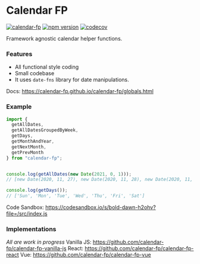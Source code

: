 # Calendar FP

[![calendar-fp](https://circleci.com/gh/calendar-fp/calendar-fp.svg?style=svg)](https://circleci.com/gh/calendar-fp/calendar-fp)
[![npm version](https://badge.fury.io/js/calendar-fp.svg)](https://badge.fury.io/js/calendar-fp)
[![codecov](https://codecov.io/gh/calendar-fp/calendar-fp/branch/master/graph/badge.svg?token=md910beGWr)](https://codecov.io/gh/calendar-fp/calendar-fp)

Framework agnostic calendar helper functions.

### Features
* All functional style coding
* Small codebase
* It uses `date-fns` library for date manipulations.

Docs: https://calendar-fp.github.io/calendar-fp/globals.html

### Example
```js
import {
  getAllDates,
  getAllDatesGroupedByWeek,
  getDays,
  getMonthAndYear,
  getNextMonth,
  getPrevMonth
} from "calendar-fp";


console.log(getAllDates(new Date(2021, 0, 1)));
// [new Date(2020, 11, 27), new Date(2020, 11, 28), new Date(2020, 11, 29), ...]

console.log(getDays());
// ['Sun', 'Mon', 'Tue', 'Wed', 'Thu', 'Fri', 'Sat']

```

Code Sandbox: https://codesandbox.io/s/bold-dawn-h2ohv?file=/src/index.js

### Implementations

*All are work in progress*
Vanilla JS: https://github.com/calendar-fp/calendar-fp-vanilla-js
React: https://github.com/calendar-fp/calendar-fp-react
Vue: https://github.com/calendar-fp/calendar-fp-vue
